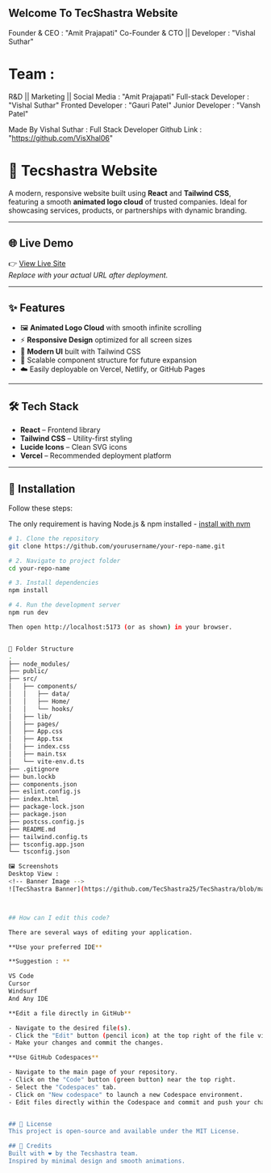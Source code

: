 ## Welcome To TecShastra Website 

Founder & CEO : "Amit Prajapati"
Co-Founder & CTO || Developer : "Vishal Suthar"

# Team : 
R&D || Marketing || Social Media : "Amit Prajapati"
Full-stack Developer : "Vishal Suthar"
Fronted Developer : "Gauri Patel"
Junior Developer : "Vansh Patel"


Made By Vishal Suthar : Full Stack Developer
Github Link : "https://github.com/VisXhal06"

# 🚀 Tecshastra Website

A modern, responsive website built using **React** and **Tailwind CSS**, featuring a smooth **animated logo cloud** of trusted companies. Ideal for showcasing services, products, or partnerships with dynamic branding.

---

## 🌐 Live Demo

👉 [View Live Site](https://tec-shastra.vercel.app/)  
_Replace with your actual URL after deployment._

---

## ✨ Features

- 🖼️ **Animated Logo Cloud** with smooth infinite scrolling
- ⚡ **Responsive Design** optimized for all screen sizes
- 🎨 **Modern UI** built with Tailwind CSS
- 🧱 Scalable component structure for future expansion
- ☁️ Easily deployable on Vercel, Netlify, or GitHub Pages

---

## 🛠️ Tech Stack

- **React** – Frontend library
- **Tailwind CSS** – Utility-first styling
- **Lucide Icons** – Clean SVG icons
- **Vercel** – Recommended deployment platform

---

## 🚧 Installation

Follow these steps:

The only requirement is having Node.js & npm installed - [install with nvm](https://github.com/nvm-sh/nvm#installing-and-updating)

```bash
# 1. Clone the repository
git clone https://github.com/yourusername/your-repo-name.git

# 2. Navigate to project folder
cd your-repo-name

# 3. Install dependencies
npm install

# 4. Run the development server
npm run dev

Then open http://localhost:5173 (or as shown) in your browser.


📁 Folder Structure
.
├── node_modules/
├── public/
├── src/
│   ├── components/
│   │   ├── data/
│   │   ├── Home/
│   │   └── hooks/
│   ├── lib/
│   ├── pages/
│   ├── App.css
│   ├── App.tsx
│   ├── index.css
│   ├── main.tsx
│   └── vite-env.d.ts
├── .gitignore
├── bun.lockb
├── components.json
├── eslint.config.js
├── index.html
├── package-lock.json
├── package.json
├── postcss.config.js
├── README.md
├── tailwind.config.ts
├── tsconfig.app.json
└── tsconfig.json

🖼️ Screenshots
Desktop View :
<!-- Banner Image -->
![TecShastra Banner](https://github.com/TecShastra25/TecShastra/blob/main/public/screenshot/image.png?raw=true)



## How can I edit this code?

There are several ways of editing your application.

**Use your preferred IDE**

**Suggestion : **

VS Code
Cursor
Windsurf
And Any IDE 

**Edit a file directly in GitHub**

- Navigate to the desired file(s).
- Click the "Edit" button (pencil icon) at the top right of the file view.
- Make your changes and commit the changes.

**Use GitHub Codespaces**

- Navigate to the main page of your repository.
- Click on the "Code" button (green button) near the top right.
- Select the "Codespaces" tab.
- Click on "New codespace" to launch a new Codespace environment.
- Edit files directly within the Codespace and commit and push your changes once you're done.


## 📌 License
This project is open-source and available under the MIT License.

## 🤝 Credits
Built with ❤️ by the Tecshastra team.
Inspired by minimal design and smooth animations.

